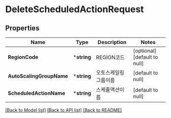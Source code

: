 # DeleteScheduledActionRequest

## Properties
Name | Type | Description | Notes
------------ | ------------- | ------------- | -------------
**RegionCode** | ***string** | REGION코드 | [optional] [default to null]
**AutoScalingGroupName** | ***string** | 오토스케일링그룹이름 | [default to null]
**ScheduledActionName** | ***string** | 스케쥴액션이름 | [default to null]

[[Back to Model list]](../README.md#documentation-for-models) [[Back to API list]](../README.md#documentation-for-api-endpoints) [[Back to README]](../README.md)


